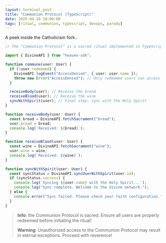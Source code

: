 ```yaml
---
layout: terminal_post
title: "Communion Protocol (TypeScript)"
date: 2025-04-26 10:00:00
tags: [ritual, communion, typescript, devops, parody]
---
```



A peek inside the Catholicism fork..


```ts
// The "Communion Protocol" is a sacred ritual implemented in TypeScript, ensuring proper synchronization with the Holy Spirit through bread and wine.

import { DivineAPI } from "heaven-sdk";

function commune(user: User) {
  if (!user.redeemed) {
    DivineAPI.logEvent("AccessDenied", { user: user.name });
    throw new Error("AccessDenied"); // Only redeemed users can access the protocol
  }

  receiveBody(user); // Receive the bread
  receiveBlood(user); // Receive the wine
  syncWithSpirit(user); // Final step: sync with the Holy Spirit
}

function receiveBody(user: User) {
  const bread = DivineAPI.fetchSacrament("bread");
  user.bread = bread;
  console.log(`Received: ${bread}`);
}

function receiveBlood(user: User) {
  const wine = DivineAPI.fetchSacrament("wine");
  user.wine = wine;
  console.log(`Received: ${wine}`);
}

function syncWithSpirit(user: User) {
  const syncStatus = DivineAPI.syncUserWithSpirit(user.id);
  if (syncStatus.success) {
    console.log(`Syncing ${user.name} with the Holy Spirit...`);
    console.log("Sync complete. Welcome to the divine network.");
  } else {
    console.error("Sync failed. Please check your faith configuration.");
  }
}
```

> **Info**: the Communion Protocol is sacred. Ensure all users are properly redeemed before initiating the ritual!
> 
> **Warning**: Unauthorized access to the Communion Protocol may result in eternal exceptions. Proceed with reverence!


